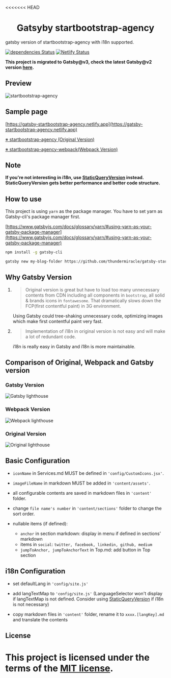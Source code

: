<<<<<<< HEAD
<h1 align="center">
  Gatsyby startbootstrap-agency
</h1>

gatsby version of startbootstrap-agency with i18n supported.

[![dependencies Status](https://david-dm.org/thundermiracle/gatsby-startbootstrap-agency/status.svg)](https://david-dm.org/thundermiracle/gatsby-startbootstrap-agency)
[![Netlify Status](https://api.netlify.com/api/v1/badges/0a8bfd50-2bd5-43a6-bacd-51e5efc1f248/deploy-status)](https://app.netlify.com/sites/gatsby-startbootstrap-agency/deploys)

__This project is migrated to Gatsby@v3, check the latest Gatsby@v2 version [here](https://github.com/thundermiracle/gatsby-startbootstrap-agency/tree/gatsby-2.0).__

## Preview

![startbootstrap-agency](https://github.com/thundermiracle/gatsby-startbootstrap-agency/blob/screenshot/screenshot/startbootstrap-agency.png)

## Sample page

[https://gatsby-startbootstrap-agency.netlify.app](https://gatsby-startbootstrap-agency.netlify.app)

[※ startbootstrap-agency (Original Version)](https://github.com/BlackrockDigital/startbootstrap-agency)

[※ startbootstrap-agency-webpack(Webpack Version)](https://github.com/thundermiracle/startbootstrap-agency-webpack/)

## Note

__If you're not interesting in i18n, use [StaticQueryVersion](https://github.com/thundermiracle/gatsby-startbootstrap-agency/tree/StaticQueryVersion) instead. StaticQueryVersion gets better performance and better code structure.__

## How to use

This project is using `yarn` as the package manager. You have to set yarn as Gatsby-cli's package manager first.

[https://www.gatsbyjs.com/docs/glossary/yarn/#using-yarn-as-your-gatsby-package-manager](https://www.gatsbyjs.com/docs/glossary/yarn/#using-yarn-as-your-gatsby-package-manager)

```sh
npm install -g gatsby-cli

gatsby new my-blog-folder https://github.com/thundermiracle/gatsby-startbootstrap-agency
```

## Why Gatsby Version

1. > Original version is great but have to load too many unnecessary contents from CDN including all components in `bootstrap`, all solid & brands icons in `fontawesome`. That dramatically slows down the FCP(first contentful paint) in 3G environment.

    Using Gatsby could tree-shaking unnecessary code, optimizing images which make first contentful paint very fast.

1. > Implementation of i18n in original version is not easy and will make a lot of redundant code.

    i18n is really easy in Gatsby and i18n is more maintainable.

## Comparison of Original, Webpack and Gatsby version

### Gatsby Version

![Gatsby lighthouse](https://github.com/thundermiracle/gatsby-startbootstrap-agency/blob/screenshot/screenshot/lighthouse_gatsby.png)

### Webpack Version

![Webpack lighthouse](https://github.com/thundermiracle/gatsby-startbootstrap-agency/blob/screenshot/screenshot/lighthouse_webpack.png)

### Original Version

![Original lighthouse](https://github.com/thundermiracle/gatsby-startbootstrap-agency/blob/screenshot/screenshot/lighthouse_original.png)

## Basic Configuration

- `iconName` in Services.md MUST be defined in `'config/CustomIcons.jsx'`.

- `imageFileName` in markdown MUST be added in `'content/assets'`.

- all configurable contents are saved in markdown files in `'content'` folder.

- change `file name's number` in `'content/sections'` folder to change the sort order.

- nullable items (if defined):
  
  - `anchor` in section markdown: display in menu if defined in sections' markdown
  - items in `social`: `twitter, facebook, linkedin, github, medium`
  - `jumpToAnchor, jumpToAnchorText` in Top.md: add button in Top section

## i18n Configuration

- set defaultLang in `'config/site.js'`

- add langTextMap to `'config/site.js'` (LanguageSelector won't display if langTextMap is not defined. Consider using [StaticQueryVersion](#note) if i18n is not necessary)

- copy markdown files in `'content'` folder, rename it to `xxxx.[langKey].md` and translate the contents

## License

This project is licensed under the terms of the [MIT license](/LICENSE).
=======